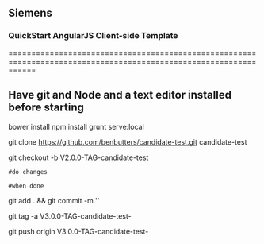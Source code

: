 ## Siemens
### QuickStart AngularJS Client-side Template 
==================================================================================================================

## Have git and Node and a text editor installed before starting

bower install
npm install
grunt serve:local


git clone https://github.com/benbutters/candidate-test.git candidate-test

git checkout -b <your-name> V2.0.0-TAG-candidate-test

	#do changes

	#when done

git add . && git commit -m '<some-message>'

git tag -a V3.0.0-TAG-candidate-test-<your-name>

git push origin V3.0.0-TAG-candidate-test-<your-name>
